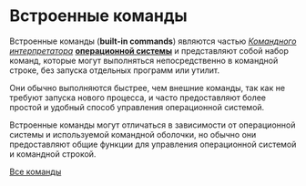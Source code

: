# Встроенные команды

Встроенные команды (**built-in commands**) являются частью *[Командного интерпретатора](./MAIN.md#shell)*  **[операционной системы](./os.md)** и представляют собой набор команд, которые могут выполняться непосредственно в командной строке, без запуска отдельных программ или утилит.

Они обычно выполняются быстрее, чем внешние команды, так как не требуют запуска нового процесса, и часто предоставляют более простой и удобный способ управления операционной системой.

Встроенные команды могут отличаться в зависимости от операционной системы и используемой командной оболочки, но обычно они предоставляют общие функции для управления операционной системой и командной строкой.


[Все команды](./commands.md)